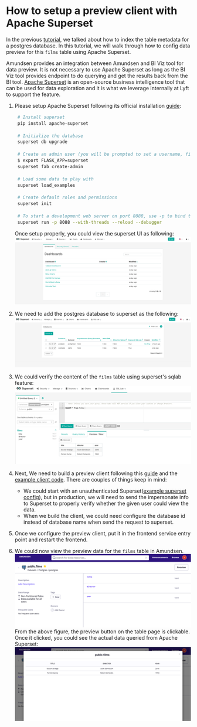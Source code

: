 # How to setup a preview client with Apache Superset

In the previous [tutorial](docs/tutorials/index-postgres.md), we talked about how to index the table metadata
for a postgres database. In this tutorial, we will walk through how to config data preview for this `films` table
using Apache Superset.

Amundsen provides an integration between Amundsen and BI Viz tool for data preview. It is not necessary to use Apache Superset
as long as the BI Viz tool provides endpoint to do querying and get the results back from the BI tool. 
[Apache Superset](https://superset.apache.org/) is an open-source business intelligence tool 
that can be used for data exploration and it is what we leverage internally at Lyft to support the feature. 

1. Please setup Apache Superset following its official installation 
[guide](https://superset.apache.org/installation.html#superset-installation-and-initialization):
   ```bash
    # Install superset
    pip install apache-superset
    
    # Initialize the database
    superset db upgrade
    
    # Create an admin user (you will be prompted to set a username, first and last name before setting a password)
    $ export FLASK_APP=superset
    superset fab create-admin
    
    # Load some data to play with
    superset load_examples
    
    # Create default roles and permissions
    superset init
    
    # To start a development web server on port 8088, use -p to bind to another port
    superset run -p 8088 --with-threads --reload --debugger
   ```
   
   Once setup properly, you could view the superset UI as following:
   ![](../img/tutorials/superset-welcome.png)
   
2. We need to add the postgres database to superset as the following:
![](../img/tutorials/superset-add-db.png)

3. We could verify the content of the `films` table using superset's sqlab feature:
![](../img/tutorials/superset-sqllab-verify.png)

4. Next, We need to build a preview client following this [guide](../frontend/docs/examples/superset_preview_client.md) 
and the [example client code](https://github.com/lyft/amundsenfrontendlibrary/blob/master/amundsen_application/base/examples/example_superset_preview_client.py).
There are couples of things keep in mind:
    - We could start with an unauthenticated Superset([example superset config](https://gist.github.com/feng-tao/b89e6faf7236372cef70a44f13615c39)), 
    but in production, we will need to send the impersonate info to Superset
    to properly verify whether the given user could view the data.
    - When we build the client, we could need configure the database id instead of database name when send the request to superset.
  
5. Once we configure the preview client, put it in the frontend service entry point and restart the frontend.

6. We could now view the preview data for the `films` table in Amundsen. 
![](../img/tutorials/amundsen-preview1.png)
From the above figure, the preview button on the table page is clickable. 
Once it clicked, you could see the actual data queried
from Apache Superset:
![](../img/tutorials/amundsen-preview2.png)
